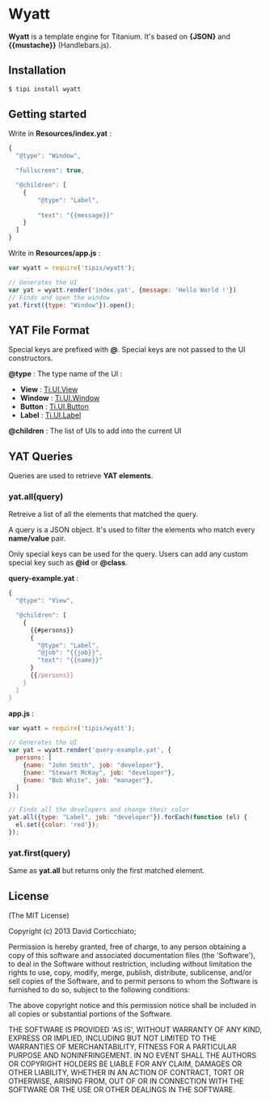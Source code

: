 # Wyatt

__Wyatt__ is a template engine for Titanium. It's based on __{JSON}__ and __{{mustache}}__ (Handlebars.js). 

## Installation

```bash
$ tipi install wyatt
```

## Getting started

Write in __Resources/index.yat__ :

```javascript
{
  "@type": "Window",

  "fullscreen": true,

  "@children": [
    {
        "@type": "Label",
        
        "text": "{{message}}"
    }
  ]
}
```

Write in __Resources/app.js__ :

```javascript
var wyatt = require('tipis/wyatt');

// Generates the UI
var yat = wyatt.render('index.yat', {message: 'Hello World !'})
// Finds and open the window
yat.first({type: "Window"}).open();
```

## YAT File Format

Special keys are prefixed with __@__. Special keys are not passed to the UI constructors.

__@type__ : The type name of the UI :

*   __View__ : [Ti.UI.View](http://docs.appcelerator.com/titanium/3.0/#!/api/Titanium.UI.View)
*   __Window__ : [Ti.UI.Window](http://docs.appcelerator.com/titanium/3.0/#!/api/Titanium.UI.Window)
*   __Button__ : [Ti.UI.Button](http://docs.appcelerator.com/titanium/3.0/#!/api/Titanium.UI.Button)
*   __Label__ : [Ti.UI.Label](http://docs.appcelerator.com/titanium/3.0/#!/api/Titanium.UI.Label)

__@children__ : The list of UIs to add into the current UI

## YAT Queries

Queries are used to retrieve __YAT elements__.

### yat.all(query)

Retreive a list of all the elements that matched the query.

A query is a JSON object. It's used to filter the elements who match every __name/value__ pair. 

Only special keys can be used for the query. Users can add any custom special key such as __@id__ or __@class__.

__query-example.yat__ :

```javascript
{
  "@type": "View",

  "@children": [
    {
      {{#persons}}
      {
        "@type": "Label",
        "@job": "{{job}}",
        "text": "{{name}}"
      }
      {{/persons}} 
    }
  ]
}
```

__app.js__ :

```javascript
var wyatt = require('tipis/wyatt');

// Generates the UI
var yat = wyatt.render('query-example.yat', {
  persons: [
    {name: "John Smith", job: "developer"},
    {name: "Stewart McKay", job: "developer"},
    {name: "Bob White", job: "manager"},
  ]
});

// Finds all the developers and change their color
yat.all({type: "Label", job: "developer"}).forEach(function (el) {
  el.set({color: 'red'});
});
```



### yat.first(query)

Same as __yat.all__ but returns only the first matched element.

## License 

(The MIT License)

Copyright (c) 2013 David Corticchiato;

Permission is hereby granted, free of charge, to any person obtaining
a copy of this software and associated documentation files (the
'Software'), to deal in the Software without restriction, including
without limitation the rights to use, copy, modify, merge, publish,
distribute, sublicense, and/or sell copies of the Software, and to
permit persons to whom the Software is furnished to do so, subject to
the following conditions:

The above copyright notice and this permission notice shall be
included in all copies or substantial portions of the Software.

THE SOFTWARE IS PROVIDED 'AS IS', WITHOUT WARRANTY OF ANY KIND,
EXPRESS OR IMPLIED, INCLUDING BUT NOT LIMITED TO THE WARRANTIES OF
MERCHANTABILITY, FITNESS FOR A PARTICULAR PURPOSE AND NONINFRINGEMENT.
IN NO EVENT SHALL THE AUTHORS OR COPYRIGHT HOLDERS BE LIABLE FOR ANY
CLAIM, DAMAGES OR OTHER LIABILITY, WHETHER IN AN ACTION OF CONTRACT,
TORT OR OTHERWISE, ARISING FROM, OUT OF OR IN CONNECTION WITH THE
SOFTWARE OR THE USE OR OTHER DEALINGS IN THE SOFTWARE.
